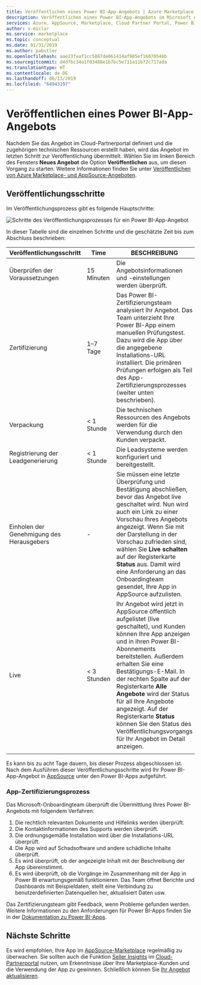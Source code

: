 ```yaml
---
title: Veröffentlichen eines Power BI-App-Angebots | Azure Marketplace
description: Veröffentlichen eines Power BI-App-Angebots im Microsoft AppSource-Marketplace.
services: Azure, AppSource, Marketplace, Cloud Partner Portal, Power BI
author: v-miclar
ms.service: marketplace
ms.topic: conceptual
ms.date: 01/31/2019
ms.author: pabutler
ms.openlocfilehash: aae23feaf1cc5887de061414af985ef16070546b
ms.sourcegitcommit: d4dfbc34a1f03488e1b7bc5e711a11b72c717ada
ms.translationtype: HT
ms.contentlocale: de-DE
ms.lasthandoff: 06/13/2019
ms.locfileid: "64943197"
---
```

# <a name="publish-a-power-bi-app-offer"></a>Veröffentlichen eines Power BI-App-Angebots

Nachdem Sie das Angebot im Cloud-Partnerportal definiert und die zugehörigen technischen Ressourcen erstellt haben, wird das Angebot im letzten Schritt zur Veröffentlichung übermittelt. Wählen Sie im linken Bereich des Fensters **Neues Angebot** die Option **Veröffentlichen** aus, um diesen Vorgang zu starten. Weitere Informationen finden Sie unter [Veröffentlichen von Azure Marketplace- und AppSource-Angeboten](../manage-offers/cpp-publish-offer.md).


## <a name="publishing-steps"></a>Veröffentlichungsschritte

Im Veröffentlichungsprozess gibt es folgende Hauptschritte:

![Schritte des Veröffentlichungsprozesses für ein Power BI-App-Angebot](./media/publishing-process-steps.png)

In dieser Tabelle sind die einzelnen Schritte und die geschätzte Zeit bis zum Abschluss beschrieben:

|   Veröffentlichungsschritt            |   Time     |   BESCHREIBUNG                                                                  |
| --------------------         |------------| ----------------                                                               |
| Überprüfen der Voraussetzungen       | 15 Minuten     | Die Angebotsinformationen und -einstellungen werden überprüft.                            |
| Zertifizierung                | 1–7 Tage   | Das Power BI-Zertifizierungsteam analysiert Ihr Angebot. Das Team unterzieht Ihre Power BI-App einem manuellen Prüfungstest. Dazu wird die App über die angegebene Installations-URL installiert. Die primären Prüfungen erfolgen als Teil des App-Zertifizierungsprozesses (weiter unten beschrieben).         |
| Verpackung                    | \< 1 Stunde  | Die technischen Ressourcen des Angebots werden für die Verwendung durch den Kunden verpackt.                        |
| Registrierung der Leadgenerierung | \< 1 Stunde  | Die Leadsysteme werden konfiguriert und bereitgestellt.                                      |
| Einholen der Genehmigung des Herausgebers            | \-         | Sie müssen eine letzte Überprüfung und Bestätigung abschließen, bevor das Angebot live geschaltet wird. Nun wird auch ein Link zu einer Vorschau Ihres Angebots angezeigt. Wenn Sie mit der Darstellung in der Vorschau zufrieden sind, wählen Sie **Live schalten** auf der Registerkarte **Status** aus. Damit wird eine Anforderung an das Onboardingteam gesendet, Ihre App in AppSource aufzulisten.    |
| Live                         | \< 3 Stunden | Ihr Angebot wird jetzt in AppSource öffentlich aufgelistet (live geschaltet), und Kunden können Ihre App anzeigen und in ihren Power BI-Abonnements bereitstellen. Außerdem erhalten Sie eine Bestätigungs-E-Mail. In der rechten Spalte auf der Registerkarte **Alle Angebote** wird der Status für all Ihre Angebote angezeigt. Auf der Registerkarte **Status** können Sie den Status des Veröffentlichungsvorgangs für Ihr Angebot im Detail anzeigen. |
|   |   |

Es kann bis zu acht Tage dauern, bis dieser Prozess abgeschlossen ist. Nach dem Ausführen dieser Veröffentlichungsschritte wird Ihr Power BI-App-Angebot in [AppSource](https://appsource.microsoft.com/marketplace/apps?product=power-bi%20) unter den Power BI-Apps aufgeführt.


### <a name="app-certification-process"></a>App-Zertifizierungsprozess

Das Microsoft-Onboardingteam überprüft die Übermittlung Ihres Power BI-Angebots mit folgendem Verfahren:

1. Die rechtlich relevanten Dokumente und Hilfelinks werden überprüft.
2. Die Kontaktinformationen des Supports werden überprüft.
3. Die ordnungsgemäße Installation wird über die Installations-URL überprüft.
4. Die App wird auf Schadsoftware und andere schädliche Inhalte überprüft.
5. Es wird überprüft, ob der angezeigte Inhalt mit der Beschreibung der App übereinstimmt.
6. Es wird überprüft, ob die Vorgänge im Zusammenhang mit der App in Power BI erwartungsgemäß funktionieren. Das Team öffnet Berichte und Dashboards mit Beispieldaten, stellt eine Verbindung zu benutzerdefinierten Datenquellen her, aktualisiert Daten usw.

Das Zertifizierungsteam gibt Feedback, wenn Probleme gefunden werden.  Weitere Informationen zu den Anforderungen für Power BI-Apps finden Sie in der [Dokumentation zu Power BI-Apps](https://go.microsoft.com/fwlink/?linkid=2028636).


## <a name="next-steps"></a>Nächste Schritte

Es wird empfohlen, Ihre App im [AppSource-Marketplace](https://appsource.microsoft.com) regelmäßig zu überwachen.  Sie sollten auch die Funktion [Seller Insights](../../cloud-partner-portal-orig/si-getting-started.md) im [Cloud-Partnerportal](https://cloudpartner.azure.com/#insights) nutzen, um Erkenntnisse über Ihre Marketplace-Kunden und die Verwendung der App zu gewinnen. Schließlich können Sie [Ihr Angebot aktualisieren](./cpp-update-existing-offer.md).
